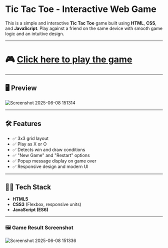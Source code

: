 #  Tic Tac Toe - Interactive Web Game

This is a simple and interactive **Tic Tac Toe** game built using **HTML**, **CSS**, and **JavaScript**. Play against a friend on the same device with smooth game logic and an intuitive design.

---
# 🎮 [Click here to play the game](https://thedarshanb.github.io/Tic-Tac-Toe-Game-Using-JavaScript/Tic%20Tac%20Toe/)

----

## 🖥️ Preview

![Screenshot 2025-06-08 151314](https://github.com/user-attachments/assets/6f3a659d-b998-483d-9034-aa8386a0cd72)
  
---

## 🛠️ Features

- ✅ 3x3 grid layout
- ✅ Play as X or O
- ✅ Detects win and draw conditions
- ✅ "New Game" and "Restart" options
- ✅ Popup message display on game over
- ✅ Responsive design and modern UI

---

## 🧑‍💻 Tech Stack

- **HTML5**
- **CSS3** (Flexbox, responsive units)
- **JavaScript (ES6)**

---
### 🖼️ Game Result Screenshot

![Screenshot 2025-06-08 151336](https://github.com/user-attachments/assets/02bfa5d2-cac9-437e-ab3b-d1ba36ac7f92)





